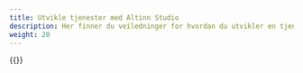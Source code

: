 ```yaml
---
title: Utvikle tjenester med Altinn Studio
description: Her finner du veiledninger for hvordan du utvikler en tjeneste i Altinn Studio
weight: 20
---
```


{{<children />}}